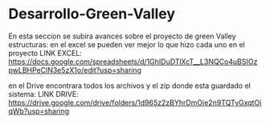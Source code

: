 # Desarrollo-Green-Valley
En esta seccion se subira avances sobre el proyecto de green Valley estructuras:
en el excel se pueden ver mejor lo que hizo cada uno en el proyecto
LINK EXCEL:
https://docs.google.com/spreadsheets/d/1GhIDuDTlXcT__L3NQCo4uBSIOzpwLBHPeClN3e5zX1o/edit?usp=sharing

en el Drive encontrara todos los archivos y el zip donde esta guardado el sistema:
LINK DRIVE:
https://drive.google.com/drive/folders/1d965z2zBYhrDmOie2n9TQTyGxqtOiqWb?usp=sharing
